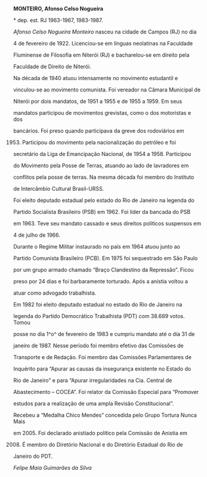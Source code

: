 **MONTEIRO, Afonso Celso Nogueira**



\* dep. est. RJ 1963-1967, 1983-1987.



*Afonso Celso Nogueira Monteiro* nasceu na cidade de Campos (RJ) no dia

4 de fevereiro de 1922. Licenciou-se em línguas neolatinas na Faculdade

Fluminense de Filosofia em Niterói (RJ) e bacharelou-se em direito pela

Faculdade de Direito de Niterói.



Na década de 1940 atuou intensamente no movimento estudantil e

vinculou-se ao movimento comunista. Foi vereador na Câmara Municipal de

Niterói por dois mandatos, de 1951 a 1955 e de 1955 a 1959. Em seus

mandatos participou de movimentos grevistas, como o dos motoristas e dos

bancários. Foi preso quando participava da greve dos rodoviários em

1953. Participou do movimento pela nacionalização do petróleo e foi

secretário da Liga de Emancipação Nacional, de 1954 a 1958. Participou

do Movimento pela Posse de Terras, atuando ao lado de lavradores em

conflitos pela posse de terras. Na mesma década foi membro do Instituto

de Intercâmbio Cultural Brasil-URSS.



Foi eleito deputado estadual pelo estado do Rio de Janeiro na legenda do

Partido Socialista Brasileiro (PSB) em 1962. Foi líder da bancada do PSB

em 1963. Teve seu mandato cassado e seus direitos políticos suspensos em

4 de julho de 1966.



Durante o Regime Militar instaurado no país em 1964 atuou junto ao

Partido Comunista Brasileiro (PCB). Em 1975 foi sequestrado em São Paulo

por um grupo armado chamado “Braço Clandestino da Repressão”. Ficou

preso por 24 dias e foi barbaramente torturado. Após a anistia voltou a

atuar como advogado trabalhista.



Em 1982 foi eleito deputado estadual no estado do Rio de Janeiro na

legenda do Partido Democrático Trabalhista (PDT) com 38.689 votos. Tomou

posse no dia 1^o^ de fevereiro de 1983 e cumpriu mandato até o dia 31 de

janeiro de 1987. Nesse período foi membro efetivo das Comissões de

Transporte e de Redação. Foi membro das Comissões Parlamentares de

Inquérito para “Apurar as causas da insegurança existente no Estado do

Rio de Janeiro” e para “Apurar irregularidades na Cia. Central de

Abastecimento – COCEA”. Foi relator da Comissão Especial para “Promover

estudos para a realização de uma ampla Revisão Constitucional”.



Recebeu a “Medalha Chico Mendes” concedida pelo Grupo Tortura Nunca Mais

em 2005. Foi declarado anistiado político pela Comissão de Anistia em

2008. É membro do Diretório Nacional e do Diretório Estadual do Rio de

Janeiro do PDT.



*Felipe Maia Guimarães da Silva*



